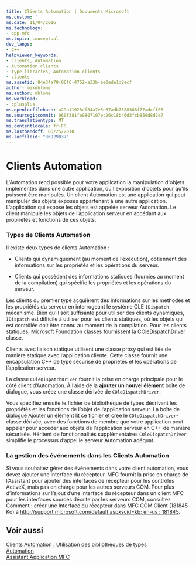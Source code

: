 ```yaml
---
title: Clients Automation | Documents Microsoft
ms.custom: ''
ms.date: 11/04/2016
ms.technology:
- cpp-mfc
ms.topic: conceptual
dev_langs:
- C++
helpviewer_keywords:
- clients, Automation
- Automation clients
- type libraries, Automation clients
- clients
ms.assetid: 84e34a79-06f6-4752-a33b-ae0ede1d8ecf
author: mikeblome
ms.author: mblome
ms.workload:
- cplusplus
ms.openlocfilehash: a29b11028df84a7e5e67adb7588386f77adcff06
ms.sourcegitcommit: 060f381fe0807107ec26c18b46d3fcb859d8d2e7
ms.translationtype: MT
ms.contentlocale: fr-FR
ms.lasthandoff: 06/25/2018
ms.locfileid: "36929037"
---
```

# <a name="automation-clients"></a>Clients Automation
L'Automation rend possible pour votre application la manipulation d'objets implémentés dans une autre application, ou l'exposition d'objets pour qu'ils puissent être manipulés. Un client Automation est une application qui peut manipuler des objets exposés appartenant à une autre application. L’application qui expose les objets est appelée serveur Automation. Le client manipule les objets de l’application serveur en accédant aux propriétés et fonctions de ces objets.  
  
### <a name="types-of-automation-clients"></a>Types de Clients Automation  
 Il existe deux types de clients Automation :  
  
-   Clients qui dynamiquement (au moment de l’exécution), obtiennent des informations sur les propriétés et les opérations du serveur.  
  
-   Clients qui possèdent des informations statiques (fournies au moment de la compilation) qui spécifie les propriétés et les opérations du serveur.  
  
 Les clients du premier type acquièrent des informations sur les méthodes et les propriétés du serveur en interrogeant le système OLE `IDispatch` mécanisme. Bien qu’il soit suffisante pour utiliser des clients dynamiques, `IDispatch` est difficile à utiliser pour les clients statiques, où les objets qui est contrôlée doit être connu au moment de la compilation. Pour les clients statiques, Microsoft Foundation classes fournissent la [COleDispatchDriver](../mfc/reference/coledispatchdriver-class.md) classe.  
  
 Clients avec liaison statique utilisent une classe proxy qui est liée de manière statique avec l’application cliente. Cette classe fournit une encapsulation C++ de type sécurisé de propriétés et les opérations de l’application serveur.  
  
 La classe `COleDispatchDriver` fournit la prise en charge principale pour le côté client d’Automation. À l’aide de la **ajouter un nouvel élément** boîte de dialogue, vous créez une classe dérivée de `COleDispatchDriver`.  
  
 Vous spécifiez ensuite le fichier de bibliothèque de types décrivant les propriétés et les fonctions de l’objet de l’application serveur. La boîte de dialogue Ajouter un élément lit ce fichier et crée le `COleDispatchDriver`-classe dérivée, avec des fonctions de membre que votre application peut appeler pour accéder aux objets de l’application serveur en C++ de manière sécurisée. Héritent de fonctionnalités supplémentaires `COleDispatchDriver` simplifie le processus d’appel le serveur Automation adéquat.  
  
### <a name="handling-events-in-automation-clients"></a>La gestion des événements dans les Clients Automation  
 Si vous souhaitez gérer des événements dans votre client automation, vous devez ajouter une interface du récepteur. MFC fournit la prise en charge de l’Assistant pour ajouter des interfaces de récepteur pour les contrôles ActiveX, mais pas en charge pour les autres serveurs COM. Pour plus d’informations sur l’ajout d’une interface du récepteur dans un client MFC pour les interfaces sources décrite par les serveurs COM, consultez Comment : créer une Interface du récepteur dans MFC COM Client (181845 Ko) à [ http://support.microsoft.com/default.aspxscid=kb; en-us ; 181845](http://support.microsoft.com/default.aspxscid=kb;en-us;181845).  
  
## <a name="see-also"></a>Voir aussi  
 [Clients Automation : Utilisation des bibliothèques de types](../mfc/automation-clients-using-type-libraries.md)   
 [Automation](../mfc/automation.md)   
 [Assistant Application MFC](../mfc/reference/mfc-application-wizard.md)

